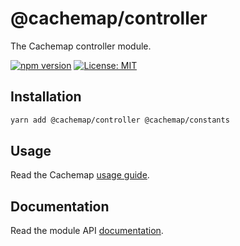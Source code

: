 # @cachemap/controller

The Cachemap controller module.

[![npm version](https://badge.fury.io/js/%40cachemap%2Fcontroller.svg)](https://badge.fury.io/js/%40cachemap%2Fcontroller)
[![License: MIT](https://img.shields.io/badge/License-MIT-yellow.svg)](LICENSE)

## Installation

```bash
yarn add @cachemap/controller @cachemap/constants
```

## Usage

Read the Cachemap [usage guide](../../README.md#usage).

## Documentation

Read the module API [documentation](docs/README.md).
